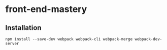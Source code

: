 # front-end-mastery

## Installation

```
npm install --save-dev webpack webpack-cli webpack-merge webpack-dev-server
```
